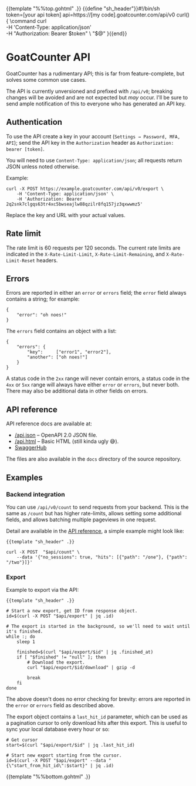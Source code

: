 {{template "%%top.gohtml" .}}
{{define "sh_header"}}#!/bin/sh<br>
token=\[your api token]
api=https://\[my code].goatcounter.com/api/v0
curl() {
    \command curl \
        -H 'Content-Type: application/json' \
        -H "Authorization: Bearer $token" \
        "$@"
}{{end}}

GoatCounter API
===============
GoatCounter has a rudimentary API; this is far from feature-complete, but solves
some common use cases.

The API is currently unversioned and prefixed with `/api/v0`; breaking changes
will be avoided and are not expected but *may* occur. I'll be sure to send ample
notification of this to everyone who has generated an API key.


Authentication
--------------
To use the API create a key in your account (`Settings → Password, MFA, API`);
send the API key in the `Authorization` header as `Authorization: bearer
[token]`.

You will need to use `Content-Type: application/json`; all requests return JSON
unless noted otherwise.

Example:

    curl -X POST https://example.goatcounter.com/api/v0/export \
        -H 'Content-Type: application/json' \
        -H 'Authorization: Bearer 2q2snk7clgqs63tr4xc5bwseajlw88qzilr8fq157jz3qxwwmz5'

Replace the key and URL with your actual values.


Rate limit
----------
The rate limit is 60 requests per 120 seconds. The current rate limits are
indicated in the `X-Rate-Limit-Limit`, `X-Rate-Limit-Remaining`, and
`X-Rate-Limit-Reset` headers.


Errors
------
Errors are reported in either an `error` or `errors` field; the `error` field
always contains a string; for example:

    {
        "error": "oh noes!"
    }

The `errors` field contains an object with a list:

    {
        "errors": {
            "key":     ["error1", "error2"],
            "another": ["oh noes!"]
        }
    }

A status code in the `2xx` range will never contain errors, a status code in the
`4xx` or `5xx` range will always have either `error` or `errors`, but never
both. There may also be additional data in other fields on errors.


API reference
-------------
API reference docs are available at:

- [/api.json](/api.json) – OpenAPI 2.0 JSON file.
- [/api.html](/api.html) – Basic HTML (still kinda ugly 😅).
- [SwaggerHub](https://app.swaggerhub.com/apis-docs/Carpetsmoker/GoatCounter/0.1)

The files are also available in the `docs` directory of the source repository.


Examples
--------

### Backend integration
You can use `/api/v0/count` to send requests from your backend. This is the same
as `/count` but has higher rate-limits, allows setting some additional fields,
and allows batching multiple pageviews in one request.

Detail are available in the [API reference](/api.html#count), a simple example
might look like:

    {{template "sh_header" .}}

    curl -X POST  "$api/count" \
        --data '{"no_sessions": true, "hits": [{"path": "/one"}, {"path": "/two"}]}'

### Export

Example to export via the API:

    {{template "sh_header" .}}

    # Start a new export, get ID from response object.
    id=$(curl -X POST "$api/export" | jq .id)

    # The export is started in the background, so we'll need to wait until it's finished.
    while :; do
        sleep 1

        finished=$(curl "$api/export/$id" | jq .finished_at)
        if [ "$finished" != "null" ]; then
            # Download the export.
            curl "$api/export/$id/download" | gzip -d

            break
        fi
    done

The above doesn't does no error checking for brevity: errors are reported in the
`error` or `errors` field as described above.

The export object contains a `last_hit_id` parameter, which can be used as a
pagination cursor to only download hits after this export. This is useful to
sync your local database every hour or so:

    # Get cursor
    start=$(curl "$api/export/$id" | jq .last_hit_id)

    # Start new export starting from the cursor.
    id=$(curl -X POST "$api/export" --data "{\"start_from_hit_id\":$start}" | jq .id)

{{template "%%bottom.gohtml" .}}
